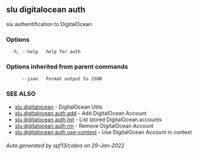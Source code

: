 ## slu digitalocean auth

slu authentification to DigitalOcean

### Options

```
  -h, --help   help for auth
```

### Options inherited from parent commands

```
      --json   Format output to JSON
```

### SEE ALSO

* [slu digitalocean](slu_digitalocean.md)	 - DigitalOcean Utils
* [slu digitalocean auth add](slu_digitalocean_auth_add.md)	 - Add DigitalOcean Account
* [slu digitalocean auth list](slu_digitalocean_auth_list.md)	 - List stored DigitalOcean accounts
* [slu digitalocean auth rm](slu_digitalocean_auth_rm.md)	 - Remove DigitalOcean Account
* [slu digitalocean auth use-context](slu_digitalocean_auth_use-context.md)	 - Use DigitalOcean Account in context

###### Auto generated by spf13/cobra on 29-Jan-2022
